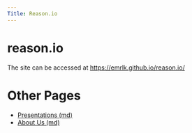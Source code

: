```yaml
---
Title: Reason.io
---
```


# reason.io
The site can be accessed at
<https://emrlk.github.io/reason.io/>


# Other Pages
 - [Presentations (md)](presentations)
 - [About Us (md)](about_us)
